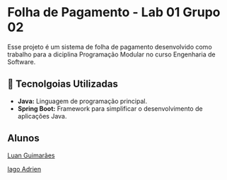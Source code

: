 # Folha de Pagamento - Lab 01 Grupo 02
Esse projeto é um sistema de folha de pagamento desenvolvido como trabalho para a diciplina Programação Modular
no curso Engenharia de Software.

## 🚀 Tecnolgoias Utilizadas
- **Java:** Linguagem de programação principal.
- **Spring Boot:** Framework para simplificar o desenvolvimento de aplicações Java.

## Alunos
[Luan Guimarães](https://github.com/LuanGuimas)

[Iago Adrien](https://github.com/Miukiyn)

